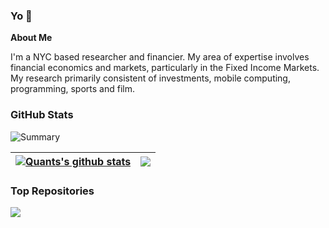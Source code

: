### Yo 👋

**About Me**

I'm a NYC based researcher and financier. My area of expertise involves financial economics and markets, particularly in the Fixed Income Markets. My research primarily consistent of investments, mobile computing, programming, sports and film. 

### GitHub Stats

<!---Andre/?--->
![Summary](http://github-profile-summary-cards.vercel.app/api/cards/profile-details?username=KidQuant&theme=city_lights)


| <a href="https://github.com/KidQuant/github-readme-stats"><img align="center" src="https://github-readme-stats.vercel.app/api?username=KidQuant&show_icons=true&include_all_commits=true&theme=buefy&hide_border=true" alt="Quants's github stats" /></a> | <a href="https://github.com/KidQuant/github-readme-stats"><img align="center" src="https://github-readme-stats.vercel.app/api/top-langs/?username=KidQuant&layout=compact&theme=buefy&hide_border=true" /></a> |
| ------------- | ------------- |

### Top Repositories

<a href="https://github.com/KidQuant/github-readme-stats">
  <img align="center" src="https://github-readme-stats.vercel.app/api/pin/?username=KidQuant&repo=Pairs-Trading-With-Python" />
</a>

<!--
**KidQuant/KidQuant** is a ✨ _special_ ✨ repository because its `README.md` (this file) appears on your GitHub profile.

Here are some ideas to get you started:

- 🔭 I’m currently working on ...
- 🌱 I’m currently learning ...
- 👯 I’m looking to collaborate on ...
- 🤔 I’m looking for help with ...
- 💬 Ask me about ...
- 📫 How to reach me: ...
- 😄 Pronouns: ...
- ⚡ Fun fact: ...
-->
